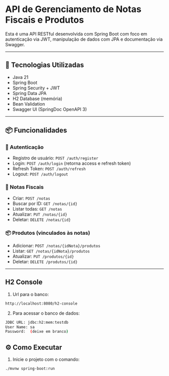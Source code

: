# API de Gerenciamento de Notas Fiscais e Produtos

Esta é uma API RESTful desenvolvida com Spring Boot com foco em autenticação via JWT, manipulação de dados com JPA e documentação via Swagger.

---

## 🚀 Tecnologias Utilizadas

- Java 21
- Spring Boot
- Spring Security + JWT
- Spring Data JPA
- H2 Database (memória)
- Bean Validation
- Swagger UI (SpringDoc OpenAPI 3)

---

## 📦 Funcionalidades

### 🔐 Autenticação
- Registro de usuário: `POST /auth/register`
- Login: `POST /auth/login` (retorna access e refresh token)
- Refresh Token: `POST /auth/refresh`
- Logout: `POST /auth/logout`

### 📄 Notas Fiscais
- Criar: `POST /notas`
- Buscar por ID: `GET /notas/{id}`
- Listar todas: `GET /notas`
- Atualizar: `PUT /notas/{id}`
- Deletar: `DELETE /notas/{id}`

### 📦 Produtos (vinculados às notas)
- Adicionar: `POST /notas/{idNota}/produtos`
- Listar: `GET /notas/{idNota}/produtos`
- Atualizar: `PUT /produtos/{id}`
- Deletar: `DELETE /produtos/{id}`

---

## H2 Console

1. Url para o banco:

```bash
http://localhost:8080/h2-console
```
2. Para acessar o banco de dados:

```bash
JDBC URL: jdbc:h2:mem:testdb
User Name: sa
Password:  (deixe em branco)

```
## ⚙️ Como Executar

1. Inicie o projeto com o comando:

```bash
./mvnw spring-boot:run

